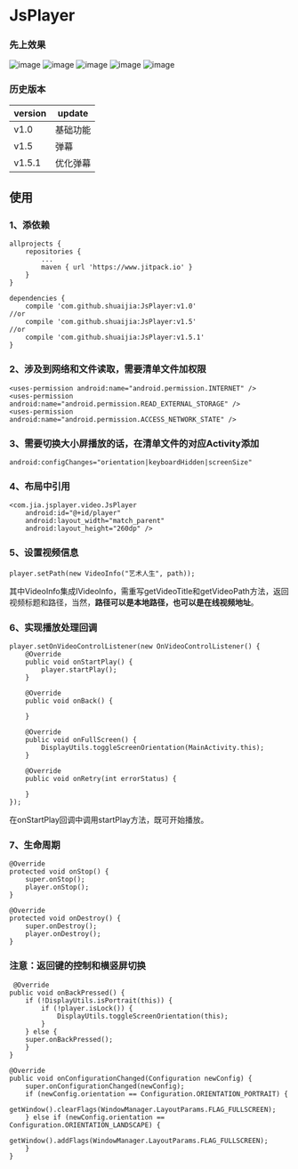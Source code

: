 # JsPlayer

### 先上效果
![image](https://raw.githubusercontent.com/shuaijia/JsPlayer/master/img/aa.png)
![image](https://raw.githubusercontent.com/shuaijia/JsPlayer/master/img/bb.png)
![image](https://raw.githubusercontent.com/shuaijia/JsPlayer/master/img/cc.png)
![image](https://raw.githubusercontent.com/shuaijia/JsPlayer/master/img/dd.png)
![image](https://raw.githubusercontent.com/shuaijia/JsPlayer/master/img/ee.png)

### 历史版本
version | update 
----|------
v1.0 | 基础功能
v1.5 | 弹幕
v1.5.1 | 优化弹幕

## 使用
### 1、添依赖
```
allprojects {
    repositories {
        ...
        maven { url 'https://www.jitpack.io' }
    }
}
```
```
dependencies {
    compile 'com.github.shuaijia:JsPlayer:v1.0'
//or
    compile 'com.github.shuaijia:JsPlayer:v1.5'
//or
    compile 'com.github.shuaijia:JsPlayer:v1.5.1'
}
```
### 2、涉及到网络和文件读取，需要清单文件加权限
```
<uses-permission android:name="android.permission.INTERNET" />
<uses-permission android:name="android.permission.READ_EXTERNAL_STORAGE" />
<uses-permission android:name="android.permission.ACCESS_NETWORK_STATE" />
```
### 3、需要切换大小屏播放的话，在清单文件的对应Activity添加
```
android:configChanges="orientation|keyboardHidden|screenSize"
```
### 4、布局中引用
```
<com.jia.jsplayer.video.JsPlayer
    android:id="@+id/player"
    android:layout_width="match_parent"
    android:layout_height="260dp" />
```
### 5、设置视频信息
```
player.setPath(new VideoInfo("艺术人生", path));
```
其中VideoInfo集成IVideoInfo，需重写getVideoTitle和getVideoPath方法，返回视频标题和路径，当然，**路径可以是本地路径，也可以是在线视频地址**。
### 6、实现播放处理回调
```
player.setOnVideoControlListener(new OnVideoControlListener() {
    @Override
    public void onStartPlay() {
        player.startPlay();
    }

    @Override
    public void onBack() {

    }

    @Override
    public void onFullScreen() {
        DisplayUtils.toggleScreenOrientation(MainActivity.this);
    }

    @Override
    public void onRetry(int errorStatus) {

    }
});
```
在onStartPlay回调中调用startPlay方法，既可开始播放。
### 7、生命周期
```
@Override
protected void onStop() {
    super.onStop();
    player.onStop();
}

@Override
protected void onDestroy() {
    super.onDestroy();
    player.onDestroy();
}
```
### 注意：返回键的控制和横竖屏切换
```
 @Override
public void onBackPressed() {
    if (!DisplayUtils.isPortrait(this)) {
        if (!player.isLock()) {
            DisplayUtils.toggleScreenOrientation(this);
        }
    } else {
    super.onBackPressed();
    }
}
```
```
@Override
public void onConfigurationChanged(Configuration newConfig) {
    super.onConfigurationChanged(newConfig);
    if (newConfig.orientation == Configuration.ORIENTATION_PORTRAIT) {
        getWindow().clearFlags(WindowManager.LayoutParams.FLAG_FULLSCREEN);
    } else if (newConfig.orientation == Configuration.ORIENTATION_LANDSCAPE) {
        getWindow().addFlags(WindowManager.LayoutParams.FLAG_FULLSCREEN);
    }
}
```
